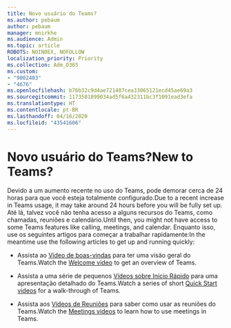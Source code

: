 ```yaml
---
title: Novo usuário do Teams?
ms.author: pebaum
author: pebaum
manager: mnirkhe
ms.audience: Admin
ms.topic: article
ROBOTS: NOINDEX, NOFOLLOW
localization_priority: Priority
ms.collection: Adm_O365
ms.custom:
- "9002403"
- "4676"
ms.openlocfilehash: b76b32c9d4ae721487cea33065121ecd45ae69a3
ms.sourcegitcommit: 1173501899034ad5f6a432311bc3f1091ead3efa
ms.translationtype: HT
ms.contentlocale: pt-BR
ms.lasthandoff: 04/16/2020
ms.locfileid: "43541606"
---
```

# <a name="new-to-teams"></a><span data-ttu-id="d8f6a-102">Novo usuário do Teams?</span><span class="sxs-lookup"><span data-stu-id="d8f6a-102">New to Teams?</span></span>

<span data-ttu-id="d8f6a-103">Devido a um aumento recente no uso do Teams, pode demorar cerca de 24 horas para que você esteja totalmente configurado.</span><span class="sxs-lookup"><span data-stu-id="d8f6a-103">Due to a recent increase in Teams usage, it may take around 24 hours before you will be fully set up.</span></span> <span data-ttu-id="d8f6a-104">Até lá, talvez você não tenha acesso a alguns recursos do Teams, como chamadas, reuniões e calendário.</span><span class="sxs-lookup"><span data-stu-id="d8f6a-104">Until then, you might not have access to some Teams features like calling, meetings, and calendar.</span></span> <span data-ttu-id="d8f6a-105">Enquanto isso, use os seguintes artigos para começar a trabalhar rapidamente:</span><span class="sxs-lookup"><span data-stu-id="d8f6a-105">In the meantime use the following articles to get up and running quickly:</span></span> 

- <span data-ttu-id="d8f6a-106">Assista ao [Vídeo de boas-vindas](https://support.office.com/article/welcome-to-microsoft-teams-b98d533f-118e-4bae-bf44-3df2470c2b12?wt.mc_id=otc_microsoft_teams&ui=en-US&rs=en-US&ad=US) para ter uma visão geral do Teams.</span><span class="sxs-lookup"><span data-stu-id="d8f6a-106">Watch the [Welcome video](https://support.office.com/article/welcome-to-microsoft-teams-b98d533f-118e-4bae-bf44-3df2470c2b12?wt.mc_id=otc_microsoft_teams&ui=en-US&rs=en-US&ad=US) to get an overview of Teams.</span></span>

- <span data-ttu-id="d8f6a-107">Assista a uma série de pequenos [Vídeos sobre Início Rápido](https://support.office.com/article/video-what-is-microsoft-teams-422bf3aa-9ae8-46f1-83a2-e65720e1a34d) para uma apresentação detalhado do Teams.</span><span class="sxs-lookup"><span data-stu-id="d8f6a-107">Watch a series of short [Quick Start videos](https://support.office.com/article/video-what-is-microsoft-teams-422bf3aa-9ae8-46f1-83a2-e65720e1a34d) for a walk-through of Teams.</span></span>

- <span data-ttu-id="d8f6a-108">Assista aos [Vídeos de Reuniões](https://support.office.com/article/join-a-teams-meeting-078e9868-f1aa-4414-8bb9-ee88e9236ee4) para saber como usar as reuniões do Teams.</span><span class="sxs-lookup"><span data-stu-id="d8f6a-108">Watch the [Meetings videos](https://support.office.com/article/join-a-teams-meeting-078e9868-f1aa-4414-8bb9-ee88e9236ee4) to learn how to use meetings in Teams.</span></span>
